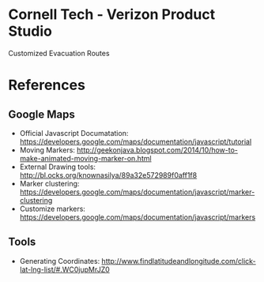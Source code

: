 # Cornell Tech - Verizon Product Studio
Customized Evacuation Routes

# References
## Google Maps
* Official Javascript Documatation: https://developers.google.com/maps/documentation/javascript/tutorial
* Moving Markers: http://geekonjava.blogspot.com/2014/10/how-to-make-animated-moving-marker-on.html
* External Drawing tools: http://bl.ocks.org/knownasilya/89a32e572989f0aff1f8
* Marker clustering: https://developers.google.com/maps/documentation/javascript/marker-clustering
* Customize markers: https://developers.google.com/maps/documentation/javascript/markers

## Tools
* Generating Coordinates: http://www.findlatitudeandlongitude.com/click-lat-lng-list/#.WC0jupMrJZ0

